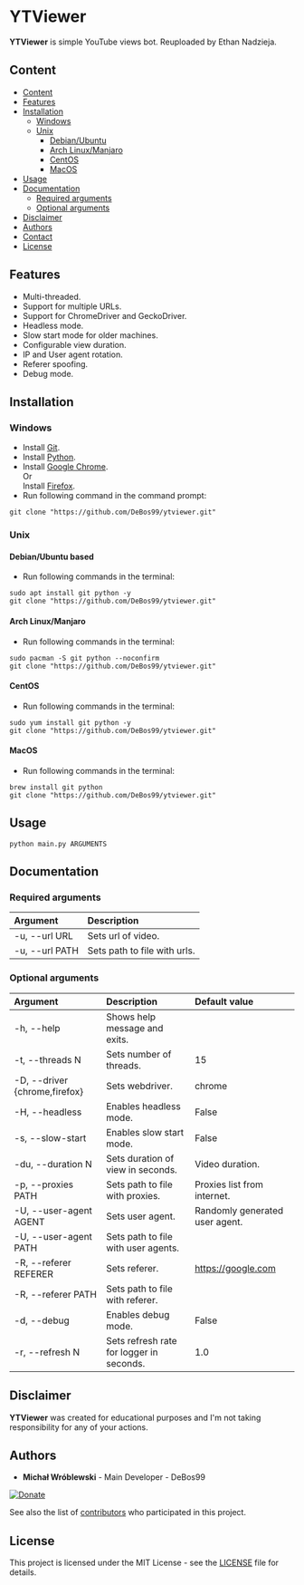 # YTViewer

**YTViewer** is simple YouTube views bot. Reuploaded by Ethan Nadzieja.

## Content

- [Content](#content)
- [Features](#features)
- [Installation](#installation)
  - [Windows](#windows)
  - [Unix](#unix)
    - [Debian/Ubuntu](#apt)
    - [Arch Linux/Manjaro](#pacman)
    - [CentOS](#yum)
    - [MacOS](#homebrew)
- [Usage](#usage)
- [Documentation](#documentation)
  - [Required arguments](#required-arguments)
  - [Optional arguments](#optional-arguments)
- [Disclaimer](#disclaimer)
- [Authors](#authors)
- [Contact](#contact)
- [License](#license)

## Features

* Multi-threaded.
* Support for multiple URLs.
* Support for ChromeDriver and GeckoDriver.
* Headless mode.
* Slow start mode for older machines.
* Configurable view duration.
* IP and User agent rotation.
* Referer spoofing.
* Debug mode.

## Installation

### Windows

* Install [Git](https://git-scm.com/download/win).
* Install [Python](https://www.python.org/downloads/).
* Install [Google Chrome](https://www.google.com/chrome/).
<br>Or
<br>Install [Firefox](https://www.mozilla.org/firefox/new/).
* Run following command in the command prompt:
```
git clone "https://github.com/DeBos99/ytviewer.git"
```

### Unix

#### <a name="APT">Debian/Ubuntu based

* Run following commands in the terminal:
```
sudo apt install git python -y
git clone "https://github.com/DeBos99/ytviewer.git"
```

#### <a name="Pacman">Arch Linux/Manjaro

* Run following commands in the terminal:
```
sudo pacman -S git python --noconfirm
git clone "https://github.com/DeBos99/ytviewer.git"
```

#### <a name="YUM">CentOS

* Run following commands in the terminal:
```
sudo yum install git python -y
git clone "https://github.com/DeBos99/ytviewer.git"
```

#### <a name="Homebrew">MacOS

* Run following commands in the terminal:
```
brew install git python
git clone "https://github.com/DeBos99/ytviewer.git"
```

## Usage

`python main.py ARGUMENTS`

## Documentation

### Required arguments

| Argument       | Description                  |
| :------------- | :--------------------------- |
| -u, --url URL  | Sets url of video.           |
| -u, --url PATH | Sets path to file with urls. |

### Optional arguments

| Argument                      | Description                              | Default value                  |
| :---------------------------- | :--------------------------------------- | :----------------------------- |
| -h, --help                    | Shows help message and exits.            |                                |
| -t, --threads N               | Sets number of threads.                  | 15                             |
| -D, --driver {chrome,firefox} | Sets webdriver.                          | chrome                         |
| -H, --headless                | Enables headless mode.                   | False                          |
| -s, --slow-start              | Enables slow start mode.                 | False                          |
| -du, --duration N             | Sets duration of view in seconds.        | Video duration.                |
| -p, --proxies PATH            | Sets path to file with proxies.          | Proxies list from internet.    |
| -U, --user-agent AGENT        | Sets user agent.                         | Randomly generated user agent. |
| -U, --user-agent PATH         | Sets path to file with user agents.      |                                |
| -R, --referer REFERER         | Sets referer.                            | https://google.com             |
| -R, --referer PATH            | Sets path to file with referer.          |                                |
| -d, --debug                   | Enables debug mode.                      | False                          |
| -r, --refresh N               | Sets refresh rate for logger in seconds. | 1.0                            |

## Disclaimer

**YTViewer** was created for educational purposes and I'm not taking responsibility for any of your actions.

## Authors

* **Michał Wróblewski** - Main Developer - DeBos99


[![Donate](https://www.paypalobjects.com/en_US/i/btn/btn_donateCC_LG.gif)](https://www.paypal.com/cgi-bin/webscr?cmd=_s-xclick&hosted_button_id=NH8JV53DSVDMY)

See also the list of [contributors](https://github.com/etz/ytviewer/contributors) who participated in this project.

## License

This project is licensed under the MIT License - see the [LICENSE](LICENSE) file for details.
